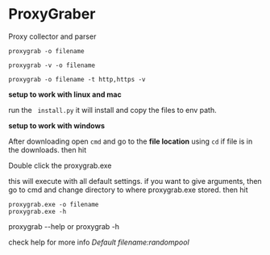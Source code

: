 # ProxyGraber
Proxy collector and parser

  	proxygrab -o filename
	
	proxygrab -v -o filename
  
	proxygrab -o filename -t http,https -v
  
**setup to work with linux and mac** 

run the ` install.py` it will install and copy the files to env path.

**setup to work with windows**

After downloading open `cmd` and go to the **file location** using `cd`
if file is in the downloads. then hit

Double click the proxygrab.exe

this will execute with all default settings. if you want to give arguments, then
go to cmd and change directory to where proxygrab.exe stored. then hit

	proxygrab.exe -o filename
	proxygrab.exe -h


proxygrab --help or proxygrab -h

check help for more info
*Default filename:randompool*
